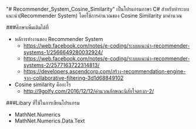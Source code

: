 "# Recommender_System_Cosine_Similarity" 
เป็นโปรแกรมภาษา C# สำหรับทำระบบแนะนำ(Recommender System) โดยใช้การคำนวณของ Cosine Similarity มาคำนวณ

###ศึกษาเพิ่มเติมได้ที่
- หลัการทำงานของ Recommender System
	- https://web.facebook.com/notes/e-coding/ระบบแนะนำ-recommender-systems-1/2566649280032924/
	- https://web.facebook.com/notes/e-coding/ระบบแนะนำ-recommender-systems-2/2577163722314813/
	- https://developers.ascendcorp.com/สร้าง-recommendation-engine-จาก-collaborative-filtering-3d1d68849102
- Cosine similarity คืออะไร
	- http://9golfy.com/2016/12/12/คำนวณลักษณะนิสัยใจตรงก-2/

	
###Libary ที่ใช้ในการเขียนโปรแกรม
- MathNet.Numerics
- MathNet.Numerics.Data.Text